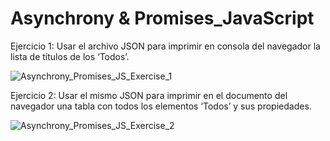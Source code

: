 # Asynchrony & Promises_JavaScript


Ejercicio 1:
 Usar el archivo JSON para imprimir en consola del navegador la lista de títulos de los ‘Todos’.
 
![Asynchrony_Promises_JS_Exercise_1](https://github.com/EvaMLopez/Asynchrony_Promises_JS/assets/146746288/6aa80387-1486-4b40-802f-a7b62830ab4b)


Ejercicio 2:
 Usar el mismo JSON para imprimir en el documento del navegador una tabla con todos los elementos ‘Todos’ y sus propiedades.
 
![Asynchrony_Promises_JS_Exercise_2](https://github.com/EvaMLopez/Asynchrony_Promises_JS/assets/146746288/0d39dc99-768e-4a7f-96d8-91a09ad42380)
